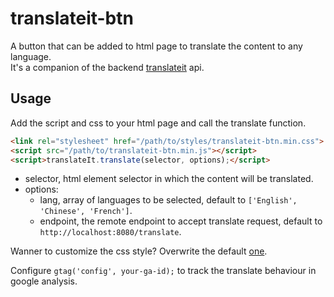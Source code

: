 # translateit-btn

A button that can be added to html page to translate the content to any language.<br/>
It's a companion of the backend [translateit](https://github.com/reminia/translateit) api.

## Usage

Add the script and css to your html page and call the translate function.

```html
<link rel="stylesheet" href="/path/to/styles/translateit-btn.min.css">
<script src="/path/to/translateit-btn.min.js"></script>
<script>translateIt.translate(selector, options);</script>
```

* selector, html element selector in which the content will be translated.
* options:
  * lang, array of languages to be selected, default to `['English', 'Chinese', 'French']`.
  * endpoint, the remote endpoint to accept translate request, default to `http://localhost:8080/translate`.

Wanner to customize the css style? Overwrite the default [one](src/style/translateit-btn.css).

Configure `gtag('config', your-ga-id);` to track the translate behaviour in google analysis.
